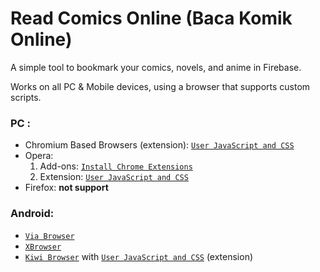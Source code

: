 # Read Comics Online (Baca Komik Online)

A simple tool to bookmark your comics, novels, and anime in Firebase.

Works on all PC & Mobile devices, using a browser that supports custom scripts.

### PC :
- Chromium Based Browsers (extension): [`User JavaScript and CSS`](https://chrome.google.com/webstore/detail/nbhcbdghjpllgmfilhnhkllmkecfmpld?hl=en)
- Opera: 
  1. Add-ons: [`Install Chrome Extensions`](https://addons.opera.com/en/extensions/details/install-chrome-extensions/)
  2. Extension: [`User JavaScript and CSS`](https://chrome.google.com/webstore/detail/nbhcbdghjpllgmfilhnhkllmkecfmpld?hl=en)
- Firefox: **not support**

### Android:
- [`Via Browser`](https://play.google.com/store/apps/details?id=mark.via.gp&hl=en)
- [`XBrowser`](https://play.google.com/store/apps/details?id=com.xbrowser.play&hl=en)
- [`Kiwi Browser`](https://play.google.com/store/apps/details?id=com.kiwibrowser.browser&hl=en) with [`User JavaScript and CSS`](https://chrome.google.com/webstore/detail/nbhcbdghjpllgmfilhnhkllmkecfmpld?hl=en) (extension)
